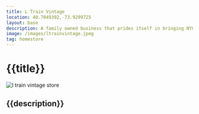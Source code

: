 ```yaml
---
title: L Train Vintage
location: 40.7049392,-73.9299725
layout: base
description: A family owned business that prides itself in bringing NYC the best thrift available. 
image: /images/ltrainvintage.jpeg
tag: homestore
---
```




# {{title}}

<img src="{{image}}" alt="l train vintage store">

## {{description}}